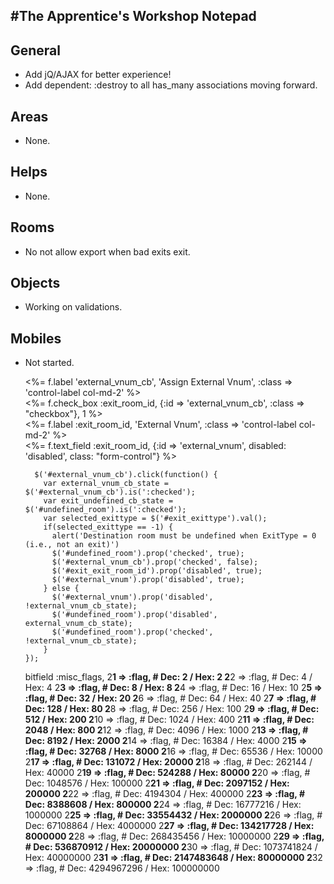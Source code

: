#The Apprentice's Workshop Notepad
---

## General
* Add jQ/AJAX for better experience!
* Add dependent: :destroy to all has_many associations moving forward.

## Areas
* None.

## Helps
* None.

## Rooms
* No not allow export when bad exits exit.

## Objects
* Working on validations.

## Mobiles
* Not started.



  <div class="form-group">
    <%= f.label 'external_vnum_cb', 'Assign External Vnum', :class => 'control-label col-md-2' %>
    <div class="col-md-10">
      <%= f.check_box :exit_room_id, {:id => 'external_vnum_cb', :class => "checkbox"}, 1 %>
    </div>
  </div>

  <div class="form-group">
    <%= f.label :exit_room_id, 'External Vnum', :class => 'control-label col-md-2' %>
    <div class="col-md-10">
      <%= f.text_field :exit_room_id, {:id => 'external_vnum', disabled: 'disabled', class: "form-control"} %>
    </div>
  </div>
  
        $('#external_vnum_cb').click(function() {
          var external_vnum_cb_state = $('#external_vnum_cb').is(':checked');
          var exit_undefined_cb_state = $('#undefined_room').is(':checked');
          var selected_exittype = $('#exit_exittype').val();
          if(selected_exittype == -1) {
            alert('Destination room must be undefined when ExitType = 0 (i.e., not an exit)')
            $('#undefined_room').prop('checked', true);
            $('#external_vnum_cb').prop('checked', false);
            $('#exit_exit_room_id').prop('disabled', true);
            $('#external_vnum').prop('disabled', true);
          } else {
            $('#external_vnum').prop('disabled', !external_vnum_cb_state);
            $('#undefined_room').prop('disabled', external_vnum_cb_state);
            $('#undefined_room').prop('checked', !external_vnum_cb_state);
          }
      });
      
      
      
      
  bitfield :misc_flags, 
                    2**1 =>  :flag,          # Dec:          2 / Hex:         2
                    2**2 =>  :flag,          # Dec:          4 / Hex:         4
                    2**3 =>  :flag,          # Dec:          8 / Hex:         8
                    2**4 =>  :flag,          # Dec:         16 / Hex:        10
                    2**5 =>  :flag,          # Dec:         32 / Hex:        20
                    2**6 =>  :flag,          # Dec:         64 / Hex:        40
                    2**7 =>  :flag,          # Dec:        128 / Hex:        80
                    2**8 =>  :flag,          # Dec:        256 / Hex:       100
                    2**9 =>  :flag,          # Dec:        512 / Hex:       200
                    2**10 => :flag,          # Dec:       1024 / Hex:       400
                    2**11 => :flag,          # Dec:       2048 / Hex:       800
                    2**12 => :flag,          # Dec:       4096 / Hex:      1000
                    2**13 => :flag,          # Dec:       8192 / Hex:      2000
                    2**14 => :flag,          # Dec:      16384 / Hex:      4000
                    2**15 => :flag,          # Dec:      32768 / Hex:      8000
                    2**16 => :flag,          # Dec:      65536 / Hex:     10000
                    2**17 => :flag,          # Dec:     131072 / Hex:     20000
                    2**18 => :flag,          # Dec:     262144 / Hex:     40000
                    2**19 => :flag,          # Dec:     524288 / Hex:     80000
                    2**20 => :flag,          # Dec:    1048576 / Hex:    100000
                    2**21 => :flag,          # Dec:    2097152 / Hex:    200000
                    2**22 => :flag,          # Dec:    4194304 / Hex:    400000
                    2**23 => :flag,          # Dec:    8388608 / Hex:    800000
                    2**24 => :flag,          # Dec:   16777216 / Hex:   1000000
                    2**25 => :flag,          # Dec:   33554432 / Hex:   2000000
                    2**26 => :flag,          # Dec:   67108864 / Hex:   4000000
                    2**27 => :flag,          # Dec:  134217728 / Hex:   8000000
                    2**28 => :flag,          # Dec:  268435456 / Hex:  10000000
                    2**29 => :flag,          # Dec:  536870912 / Hex:  20000000
                    2**30 => :flag,          # Dec: 1073741824 / Hex:  40000000
                    2**31 => :flag,          # Dec: 2147483648 / Hex:  80000000
                    2**32 => :flag,          # Dec: 4294967296 / Hex: 100000000

